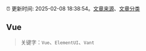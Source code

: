:alarm_clock: 更新时间: 2025-02-08 18:38:54。[文章来源](/README.md)、[文章分类](/TAGS.md)

## Vue


> 关键字：`Vue`、`ElementUI`、`Vant`



